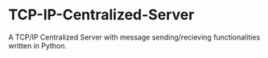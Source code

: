 # TCP-IP-Centralized-Server
A TCP/IP Centralized Server with message sending/recieving functionalities written in Python.
